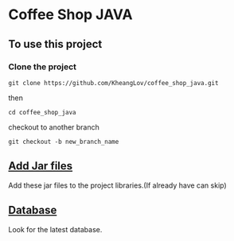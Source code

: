 # Coffee Shop JAVA

## To use this project
### Clone the project
```
git clone https://github.com/KheangLov/coffee_shop_java.git
```
then
```
cd coffee_shop_java
```
checkout to another branch
```
git checkout -b new_branch_name
```

## [Add Jar files](https://drive.google.com/open?id=1-dVH4Oa_jw7RbLdM-is2wnEbJqcQ8ocU)
Add these jar files to the project libraries.(If already have can skip)

## [Database](https://drive.google.com/open?id=18b0lxlndBdxVEwYye_OZIaU6jgGCJnQQ)
Look for the latest database.
